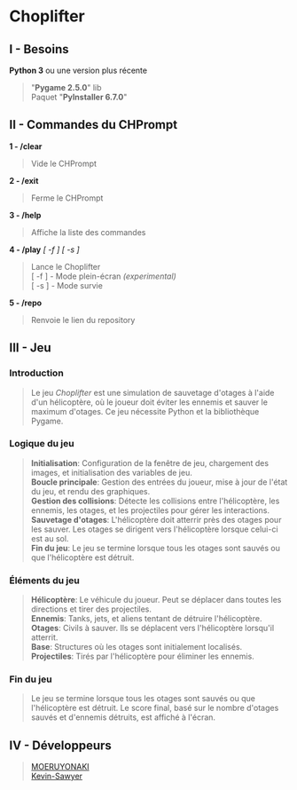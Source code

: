 # Choplifter

## I - Besoins

**Python 3** ou une version plus récente
> "**Pygame 2.5.0**" lib  
> Paquet "**PyInstaller 6.7.0**"  
  
## II - Commandes du CHPrompt

**1 - /clear**  
> Vide le CHPrompt  
  
**2 - /exit**  
> Ferme le CHPrompt  
  
**3 - /help**  
> Affiche la liste des commandes 
  
**4 - /play** *[ -f ]* *[ -s ]*  
> Lance le Choplifter  
> [ -f ] - Mode plein-écran *(experimental)*  
> [ -s ] - Mode survie 
  
**5 - /repo**  
> Renvoie le lien du repository  
  
## III - Jeu  
  
### Introduction
  
> Le jeu *Choplifter* est une simulation de sauvetage d'otages à l'aide d'un hélicoptère, où le joueur doit éviter les ennemis et sauver le maximum d'otages. Ce jeu nécessite Python et la bibliothèque Pygame.  
  
### Logique du jeu
  
> **Initialisation**: Configuration de la fenêtre de jeu, chargement des images, et initialisation des variables de jeu.  
> **Boucle principale**: Gestion des entrées du joueur, mise à jour de l'état du jeu, et rendu des graphiques.  
> **Gestion des collisions**: Détecte les collisions entre l'hélicoptère, les ennemis, les otages, et les projectiles pour gérer les interactions.  
> **Sauvetage d'otages**: L'hélicoptère doit atterrir près des otages pour les sauver. Les otages se dirigent vers l'hélicoptère lorsque celui-ci est au sol.  
> **Fin du jeu**: Le jeu se termine lorsque tous les otages sont sauvés ou que l'hélicoptère est détruit.  
  
### Éléments du jeu
  
> **Hélicoptère**: Le véhicule du joueur. Peut se déplacer dans toutes les directions et tirer des projectiles.  
> **Ennemis**: Tanks, jets, et aliens tentant de détruire l'hélicoptère.  
> **Otages**: Civils à sauver. Ils se déplacent vers l'hélicoptère lorsqu'il atterrit.  
> **Base**: Structures où les otages sont initialement localisés.  
> **Projectiles**: Tirés par l'hélicoptère pour éliminer les ennemis.  
  
### Fin du jeu
  
>Le jeu se termine lorsque tous les otages sont sauvés ou que l'hélicoptère est détruit. Le score final, basé sur le nombre d'otages sauvés et d'ennemis détruits, est affiché à l'écran.  
  
## IV - Développeurs
  
> [MOERUYONAKI](https://www.github.com/MOERUYONAKI)  
> [Kevin-Sawyer](https://www.github.com/Kevin-Sawyer)  
  
